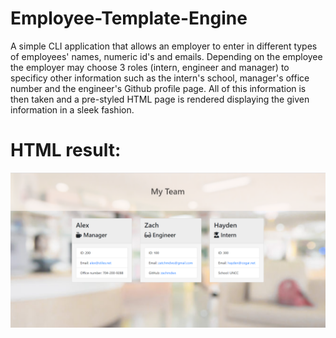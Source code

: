 # Employee-Template-Engine

A simple CLI application that allows an employer to enter in different types of employees' names, numeric id's and emails. Depending on the employee the employer may choose 3 roles (intern, engineer and manager) to specificy other information such as the intern's school, manager's office number and the engineer's Github profile page. All of this information is then taken and a pre-styled HTML page is rendered displaying the given information in a sleek fashion.


# HTML result:
![Screenshot of HTML page](./Assets/Images/screenshot.png)
